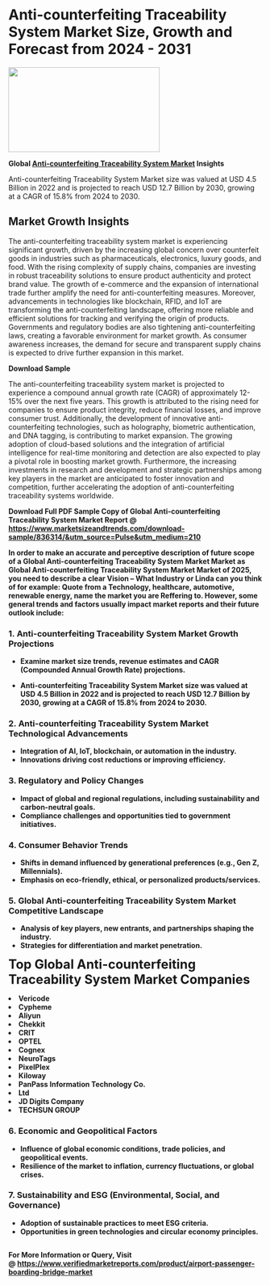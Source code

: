 <H1>Anti-counterfeiting Traceability System Market Size, Growth and Forecast from 2024 - 2031</H1><img class="aligncenter size-medium wp-image-584254" src="https://thirdeyenews.in/wp-content/uploads/2024/09/Global-Market-Research-300x168.jpeg" alt="" width="300" height="168" /><p><strong>Global&nbsp;<a href="https://www.marketsizeandtrends.com/download-sample/836314/&amp;utm_source=Pulse&amp;utm_medium=210">Anti-counterfeiting Traceability System Market</a> Insights</strong></p><p>Anti-counterfeiting Traceability System Market size was valued at USD 4.5 Billion in 2022 and is projected to reach USD 12.7 Billion by 2030, growing at a CAGR of 15.8% from 2024 to 2030.</p><p><h2>Market Growth Insights</h2> <p>The anti-counterfeiting traceability system market is experiencing significant growth, driven by the increasing global concern over counterfeit goods in industries such as pharmaceuticals, electronics, luxury goods, and food. With the rising complexity of supply chains, companies are investing in robust traceability solutions to ensure product authenticity and protect brand value. The growth of e-commerce and the expansion of international trade further amplify the need for anti-counterfeiting measures. Moreover, advancements in technologies like blockchain, RFID, and IoT are transforming the anti-counterfeiting landscape, offering more reliable and efficient solutions for tracking and verifying the origin of products. Governments and regulatory bodies are also tightening anti-counterfeiting laws, creating a favorable environment for market growth. As consumer awareness increases, the demand for secure and transparent supply chains is expected to drive further expansion in this market.</p> <p><strong>Download Sample</strong></p> <p>The anti-counterfeiting traceability system market is projected to experience a compound annual growth rate (CAGR) of approximately 12-15% over the next five years. This growth is attributed to the rising need for companies to ensure product integrity, reduce financial losses, and improve consumer trust. Additionally, the development of innovative anti-counterfeiting technologies, such as holography, biometric authentication, and DNA tagging, is contributing to market expansion. The growing adoption of cloud-based solutions and the integration of artificial intelligence for real-time monitoring and detection are also expected to play a pivotal role in boosting market growth. Furthermore, the increasing investments in research and development and strategic partnerships among key players in the market are anticipated to foster innovation and competition, further accelerating the adoption of anti-counterfeiting traceability systems worldwide. </p> <p><strong></p><p><span class=""><strong>Download Full PDF Sample Copy of Global Anti-counterfeiting Traceability System Market Report</strong> @ <a href="https://www.marketsizeandtrends.com/download-sample/836314/&amp;utm_source=Pulse&amp;utm_medium=210" target="_blank">https://www.marketsizeandtrends.com/download-sample/836314/&amp;utm_source=Pulse&amp;utm_medium=210</a></span></p><p>In order to make an accurate and perceptive description of future scope of a Global&nbsp;Anti-counterfeiting Traceability System Market Market as Global&nbsp;Anti-counterfeiting Traceability System Market Market of 2025, you need to describe a clear Vision &ndash; What Industry or Linda can you think of for example: Quote from a Technology, healthcare, automotive, renewable energy, name the market you are Reffering to. However, some general trends and factors usually impact market reports and their future outlook include:</p><h3>1.&nbsp;<strong>Anti-counterfeiting Traceability System Market Growth Projections</strong></h3><ul><li>Examine market size trends, revenue estimates and CAGR (Compounded Annual Growth Rate) projections.</li><li><p>Anti-counterfeiting Traceability System Market size was valued at USD 4.5 Billion in 2022 and is projected to reach USD 12.7 Billion by 2030, growing at a CAGR of 15.8% from 2024 to 2030.</p></li></ul><h3>2.&nbsp;<strong>Anti-counterfeiting Traceability System Market Technological Advancements</strong></h3><ul><li>Integration of AI, IoT, blockchain, or automation in the industry.</li><li>Innovations driving cost reductions or improving efficiency.</li></ul><h3>3.&nbsp;<strong>Regulatory and Policy Changes</strong></h3><ul><li>Impact of global and regional regulations, including sustainability and carbon-neutral goals.</li><li>Compliance challenges and opportunities tied to government initiatives.</li></ul><h3>4.&nbsp;<strong>Consumer Behavior Trends</strong></h3><ul><li>Shifts in demand influenced by generational preferences (e.g., Gen Z, Millennials).</li><li>Emphasis on eco-friendly, ethical, or personalized products/services.</li></ul><h3>5.&nbsp;<strong>Global Anti-counterfeiting Traceability System Market Competitive Landscape</strong></h3><ul><li>Analysis of key players, new entrants, and partnerships shaping the industry.</li><li>Strategies for differentiation and market penetration.</li></ul><p data-pm-slice="1 1 []"><span style="color: inherit; font-family: inherit; font-size: 25px;">Top Global Anti-counterfeiting Traceability System Market Companies</span></p><div class="" data-test-id=""><p><li>Vericode</li><li> Cypheme</li><li> Aliyun</li><li> Chekkit</li><li> CRIT</li><li> OPTEL</li><li> Cognex</li><li> NeuroTags</li><li> PixelPlex</li><li> Kiloway</li><li> PanPass Information Technology Co.</li><li>Ltd</li><li> JD Digits Company</li><li> TECHSUN GROUP</li></p></div><h3>6.&nbsp;<strong>Economic and Geopolitical Factors</strong></h3><ul><li>Influence of global economic conditions, trade policies, and geopolitical events.</li><li>Resilience of the market to inflation, currency fluctuations, or global crises.</li></ul><h3>7.&nbsp;<strong>Sustainability and ESG (Environmental, Social, and Governance)</strong></h3><ul><li>Adoption of sustainable practices to meet ESG criteria.</li><li>Opportunities in green technologies and circular economy principles.</li></ul><h2><strong style="font-size: 14px;">For More Information or Query, Visit @&nbsp;</strong><a style="background-color: #ffffff; font-size: 14px;" href="https://www.marketsizeandtrends.com/report/anti-counterfeiting-traceability-system-market/" target="_blank">https://www.verifiedmarketreports.com/product/airport-passenger-boarding-bridge-market</a></h2>

